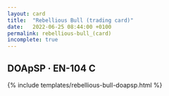 ```yaml
---
layout: card
title:  "Rebellious Bull (trading card)"
date:   2022-06-25 08:44:00 +0100
permalink: rebellious-bull_(card)
incomplete: true
---
```


## DOApSP &middot; EN-104 C

{% include templates/rebellious-bull-doapsp.html %}